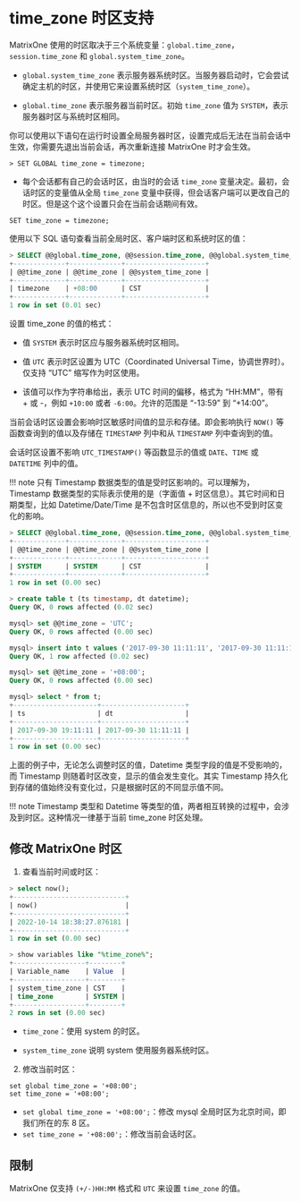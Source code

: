 # time_zone 时区支持

MatrixOne 使用的时区取决于三个系统变量：`global.time_zone`，`session.time_zone` 和 `global.system_time_zone`。

* `global.system_time_zone` 表示服务器系统时区。当服务器启动时，它会尝试确定主机的时区，并使用它来设置系统时区（`system_time_zone`）。

* `global.time_zone` 表示服务器当前时区。初始 `time_zone` 值为 `SYSTEM`，表示服务器时区与系统时区相同。

你可以使用以下语句在运行时设置全局服务器时区，设置完成后无法在当前会话中生效，你需要先退出当前会话，再次重新连接 MatrixOne 时才会生效。

```
> SET GLOBAL time_zone = timezone;
```

* 每个会话都有自己的会话时区，由当时的会话 `time_zone` 变量决定。最初，会话时区的变量值从全局 `time_zone` 变量中获得，但会话客户端可以更改自己的时区。但是这个这个设置只会在当前会话期间有效。

```
SET time_zone = timezone;
```

使用以下 SQL 语句查看当前全局时区、客户端时区和系统时区的值：

```sql
> SELECT @@global.time_zone, @@session.time_zone, @@global.system_time_zone;
+-------------+-------------+--------------------+
| @@time_zone | @@time_zone | @@system_time_zone |
+-------------+-------------+--------------------+
| timezone    | +08:00      | CST                |
+-------------+-------------+--------------------+
1 row in set (0.01 sec)
```

设置 time_zone 的值的格式：

* 值 `SYSTEM` 表示时区应与服务器系统时区相同。

* 值 `UTC` 表示时区设置为 UTC（Coordinated Universal Time，协调世界时）。仅支持 “UTC” 缩写作为时区使用。

* 该值可以作为字符串给出，表示 UTC 时间的偏移，格式为 “HH:MM”，带有 + 或 -，例如 `+10:00` 或者 `-6:00`。允许的范围是 “-13:59” 到 “+14:00”。

当前会话时区设置会影响时区敏感时间值的显示和存储。即会影响执行 `NOW()` 等函数查询到的值以及存储在 `TIMESTAMP` 列中和从 `TIMESTAMP` 列中查询到的值。

会话时区设置不影响 `UTC_TIMESTAMP()` 等函数显示的值或 `DATE`、`TIME` 或 `DATETIME` 列中的值。

!!! note
    只有 Timestamp 数据类型的值是受时区影响的。可以理解为，Timestamp 数据类型的实际表示使用的是（字面值 + 时区信息）。其它时间和日期类型，比如 Datetime/Date/Time 是不包含时区信息的，所以也不受到时区变化的影响。

```sql
> SELECT @@global.time_zone, @@session.time_zone, @@global.system_time_zone;
+-------------+-------------+--------------------+
| @@time_zone | @@time_zone | @@system_time_zone |
+-------------+-------------+--------------------+
| SYSTEM      | SYSTEM      | CST                |
+-------------+-------------+--------------------+
1 row in set (0.00 sec)

> create table t (ts timestamp, dt datetime);
Query OK, 0 rows affected (0.02 sec)

mysql> set @@time_zone = 'UTC';
Query OK, 0 rows affected (0.00 sec)

mysql> insert into t values ('2017-09-30 11:11:11', '2017-09-30 11:11:11');
Query OK, 1 row affected (0.02 sec)

mysql> set @@time_zone = '+08:00';
Query OK, 0 rows affected (0.00 sec)

mysql> select * from t;
+---------------------+---------------------+
| ts                  | dt                  |
+---------------------+---------------------+
| 2017-09-30 19:11:11 | 2017-09-30 11:11:11 |
+---------------------+---------------------+
1 row in set (0.00 sec)
```

上面的例子中，无论怎么调整时区的值，Datetime 类型字段的值是不受影响的，而 Timestamp 则随着时区改变，显示的值会发生变化。其实 Timestamp 持久化到存储的值始终没有变化过，只是根据时区的不同显示值不同。

!!! note
    Timestamp 类型和 Datetime 等类型的值，两者相互转换的过程中，会涉及到时区。这种情况一律基于当前 time_zone 时区处理。

## 修改 MatrixOne 时区

1. 查看当前时间或时区：

```sql
> select now();
+----------------------------+
| now()                      |
+----------------------------+
| 2022-10-14 18:38:27.876181 |
+----------------------------+
1 row in set (0.00 sec)

> show variables like "%time_zone%";
+------------------+--------+
| Variable_name    | Value  |
+------------------+--------+
| system_time_zone | CST    |
| time_zone        | SYSTEM |
+------------------+--------+
2 rows in set (0.00 sec)
```

* `time_zone`：使用 system 的时区。

* `system_time_zone` 说明 system 使用服务器系统时区。

2. 修改当前时区：

```
set global time_zone = '+08:00';
set time_zone = '+08:00';
```

* `set global time_zone = '+08:00';`：修改 mysql 全局时区为北京时间，即我们所在的东 8 区。
* `set time_zone = '+08:00';`：修改当前会话时区。

## 限制

MatrixOne 仅支持 `(+/-)HH:MM` 格式和 `UTC` 来设置 `time_zone` 的值。
